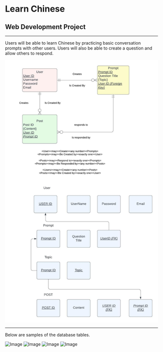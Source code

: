 # Learn Chinese
## Web Development Project
---

Users will be able to learn Chinese by practicing basic conversation prompts with other users. Users will also be able to create a question and allow others to respond. 


![Image](./public/images/Flowchart.jpeg)

---

Below are samples of the database tables. 

![Image](../Website_Project/public/images/databases.jpg)
![Image](../Website_Project/public/images/postDemo.jpg)
![Image](../Website_Project/public/images/promptDemo.jpg)
![Image](../Website_Project/public/images/userDemo.jpg)

